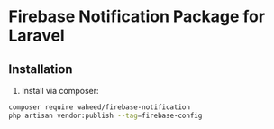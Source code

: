 # Firebase Notification Package for Laravel

## Installation

1. Install via composer:
```bash
composer require waheed/firebase-notification
php artisan vendor:publish --tag=firebase-config
